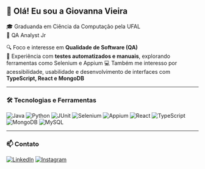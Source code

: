 ## 👋 Olá! Eu sou a Giovanna Vieira

🎓 Graduanda em Ciência da Computação pela UFAL  
💼 QA Analyst Jr

🔍 Foco e interesse em **Qualidade de Software (QA)**  
🧪 Experiência com **testes automatizados e manuais**, explorando ferramentas como Selenium e Appium 
💻 Também me interesso por acessibilidade, usabilidade e desenvolvimento de interfaces com **TypeScript, React e MongoDB**  

---

### 🛠️ Tecnologias e Ferramentas
![Java](https://img.shields.io/badge/Java-ED8B00?style=for-the-badge&logo=java&logoColor=white)
![Python](https://img.shields.io/badge/Python-3776AB?style=for-the-badge&logo=python&logoColor=white)
![JUnit](https://img.shields.io/badge/JUnit-25A162?style=for-the-badge&logo=junit5&logoColor=white)
![Selenium](https://img.shields.io/badge/Selenium-43B02A?style=for-the-badge&logo=selenium&logoColor=white)
![Appium](https://img.shields.io/badge/Appium-FFFFFF?style=for-the-badge&logo=appium&logoColor=purple)
![React](https://img.shields.io/badge/React-20232a?style=for-the-badge&logo=react&logoColor=61dafb)
![TypeScript](https://img.shields.io/badge/TypeScript-007ACC?style=for-the-badge&logo=typescript&logoColor=white)
![MongoDB](https://img.shields.io/badge/MongoDB-4EA94B?style=for-the-badge&logo=mongodb&logoColor=white)
![MySQL](https://img.shields.io/badge/MySQL-4479A1?style=for-the-badge&logo=mysql&logoColor=white)


---

### 📫 Contato
[![LinkedIn](https://img.shields.io/badge/-Linkedin-0077B5?style=flat-square&logo=Linkedin&logoColor=white&link=https://linkedin.com/in/giovanna-vieiraa)](https://linkedin.com/in/giovanna-vieiraa)
[![Instagram](https://img.shields.io/badge/-Instagram-E4405F?style=flat-square&logo=instagram&logoColor=white&link=https://instagram.com/gialmv)](https://instagram.com/gialmv)

